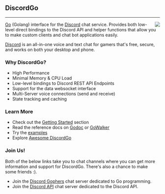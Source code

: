 ## DiscordGo
<hr>
<img align="right" src="https://github.com/Jilwer/discordgo-selfbot/blob/master/docs/img/discordgo.png">

[Go](https://golang.org/) (Golang) interface for the [Discord](https://discord.com/) 
chat service.  Provides both low-level direct bindings to the 
Discord API and helper functions that allow you to make custom clients and chat 
bot applications easily.

[Discord](https://discord.com/) is an all-in-one voice and text chat for 
gamers that's free, secure, and works on both your desktop and phone. 

### Why DiscordGo?
* High Performance
* Minimal Memory & CPU Load
* Low-level bindings to Discord REST API Endpoints
* Support for the data websocket interface
* Multi-Server voice connections (send and receive)
* State tracking and caching

### Learn More
* Check out the [Getting Started](GettingStarted.md) section
* Read the reference docs on [Godoc](https://godoc.org/github.com/Jilwer/discordgo-selfbot) or [GoWalker](https://gowalker.org/github.com/Jilwer/discordgo-selfbot)
* Try the [examples](https://github.com/Jilwer/discordgo-selfbot/tree/master/examples)
* Explore [Awesome DiscordGo](https://github.com/Jilwer/discordgo-selfbot/wiki/Awesome-DiscordGo)

### Join Us!
Both of the below links take you to chat channels where you can get more 
information and support for DiscordGo.  There's also a chance to make some 
friends :).

* Join the [Discord Gophers](https://discord.gg/0f1SbxBZjYoCtNPP) chat server dedicated to Go programming.
* Join the [Discord API](https://discord.com/invite/discord-API) chat server dedicated to the Discord API.
